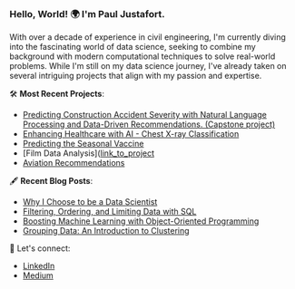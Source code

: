 ### Hello, World! 🌍 I'm Paul Justafort.

With over a decade of experience in civil engineering, I'm currently diving into the fascinating world of data science, seeking to combine my background with modern computational techniques to solve real-world problems. While I'm still on my data science journey, I've already taken on several intriguing projects that align with my passion and expertise.

🛠️ **Most Recent Projects**:
- [Predicting Construction Accident Severity with Natural Language Processing and Data-Driven Recommendations. (Capstone project)](https://github.com/pmjustafort/construction-accident-nlp-predict)
- [Enhancing Healthcare with AI - Chest X-ray Classification](https://github.com/pmjustafort/PneumoniaNN)
- [Predicting the Seasonal Vaccine](https://github.com/pmjustafort/flushotlearning)
- [Film Data Analysis]([link_to_project](https://github.com/pmjustafort/Film_Data_Analysis)
- [Aviation Recommendations](https://github.com/pmjustafort/DSC-Phase1-Project-BEP)

🖋️ **Recent Blog Posts**:
- [Why I Choose to be a Data Scientist](https://medium.com/@ing.pmary/why-i-choose-to-be-a-data-scientist-79317617770c)
- [Filtering, Ordering, and Limiting Data with SQL](https://medium.com/@ing.pmary/filtering-ordering-and-limiting-data-with-sql)
- [Boosting Machine Learning with Object-Oriented Programming](https://medium.com/@ing.pmary/boosting-machine-learning-with-object-oriented-programming)
- [Grouping Data: An Introduction to Clustering](https://medium.com/@ing.pmary/grouping-data-an-introduction-to-clustering)

🔗 Let's connect:
- [LinkedIn](https://www.linkedin.com/in/paul-justafort-4677b8224/)
- [Medium](https://medium.com/@ing.pmary)


